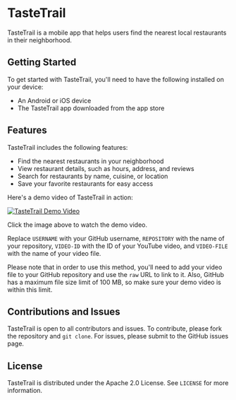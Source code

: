 # TasteTrail

TasteTrail is a mobile app that helps users find the nearest local restaurants in their neighborhood.

## Getting Started

To get started with TasteTrail, you'll need to have the following installed on your device:
- An Android or iOS device
- The TasteTrail app downloaded from the app store

## Features

TasteTrail includes the following features:
- Find the nearest restaurants in your neighborhood
- View restaurant details, such as hours, address, and reviews
- Search for restaurants by name, cuisine, or location
- Save your favorite restaurants for easy access

Here's a demo video of TasteTrail in action:

[![TasteTrail Demo Video](https://img.youtube.com/vi/VIDEO-ID/0.jpg)]([https://github.com/USERNAME/REPOSITORY/raw/main/VIDEO-FILE.mp4](https://github-production-user-asset-6210df.s3.amazonaws.com/107554725/237393479-4f59f115-29e2-466f-9de6-50ed69950edb.mp4))

Click the image above to watch the demo video.

Replace `USERNAME` with your GitHub username, `REPOSITORY` with the name of your repository, `VIDEO-ID` with the ID of your YouTube video, and `VIDEO-FILE` with the name of your video file. 

Please note that in order to use this method, you'll need to add your video file to your GitHub repository and use the `raw` URL to link to it. Also, GitHub has a maximum file size limit of 100 MB, so make sure your demo video is within this limit.

## Contributions and Issues

TasteTrail is open to all contributors and issues. To contribute, please fork the repository and `git clone`. For issues, please submit to the GitHub issues page.

## License

TasteTrail is distributed under the Apache 2.0 License. See `LICENSE` for more information.
